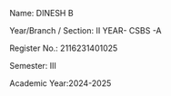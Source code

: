 Name: DINESH B

Year/Branch / Section: II YEAR- CSBS -A

Register No.:  2116231401025      

Semester:     III

Academic Year:2024-2025
